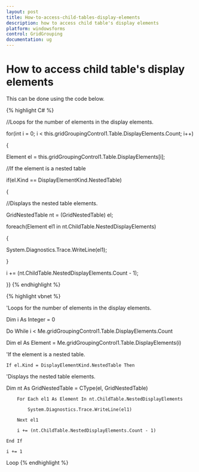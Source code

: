 ```yaml
---
layout: post
title: How-to-access-child-tables-display-elements
description: how to access child table's display elements
platform: windowsforms
control: GridGrouping
documentation: ug
---
```


# How to access child table's display elements

This can be done using the code below.




{% highlight C# %}


//Loops for the number of elements in the display elements.

for(int i = 0; i < this.gridGroupingControl1.Table.DisplayElements.Count; i++)

{

Element el = this.gridGroupingControl1.Table.DisplayElements[i];

//If the element is a nested table

if(el.Kind == DisplayElementKind.NestedTable)

{

//Displays the nested table elements.

GridNestedTable nt = (GridNestedTable) el;

foreach(Element el1 in nt.ChildTable.NestedDisplayElements)

{

System.Diagnostics.Trace.WriteLine(el1);

}

i += (nt.ChildTable.NestedDisplayElements.Count - 1);

}}
{% endhighlight %}




{% highlight vbnet %}



'Loops for the number of elements in the display elements.

Dim i As Integer = 0

Do While i < Me.gridGroupingControl1.Table.DisplayElements.Count

Dim el As Element = Me.gridGroupingControl1.Table.DisplayElements(i)

'If the element is a nested table.

    If el.Kind = DisplayElementKind.NestedTable Then

'Displays the nested table elements.

Dim nt As GridNestedTable = CType(el, GridNestedTable)

        For Each el1 As Element In nt.ChildTable.NestedDisplayElements

            System.Diagnostics.Trace.WriteLine(el1)

        Next el1

        i += (nt.ChildTable.NestedDisplayElements.Count - 1)

    End If

    i += 1

Loop
{% endhighlight %}


